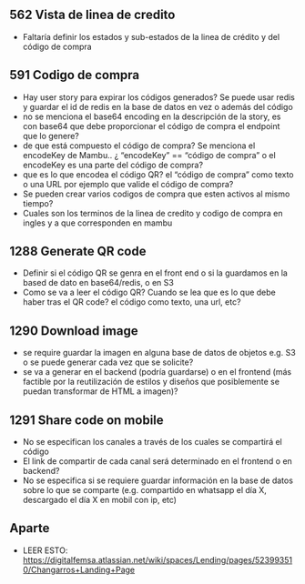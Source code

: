 562 Vista de linea de credito
---
- Faltaría definir los estados y sub-estados de la linea de crédito y del código de compra

591 Codigo de compra
---
- Hay user story para expirar los códigos generados? Se puede usar redis y guardar el id de redis en la base de datos en vez o además del código
- no se menciona el base64 encoding en la descripción de la story, es con base64 que debe proporcionar el código de compra el endpoint que lo genere?
- de que está compuesto el código de compra? Se menciona el encodeKey de Mambu.. ¿ “encodeKey” == “código de compra” o el encodeKey es una parte del código de compra?
- que es lo que encodea el código QR? el “código de compra” como texto o una URL por ejemplo que valide el código de compra?
- Se pueden crear varios codigos de compra que esten activos al mismo tiempo?
- Cuales son los terminos de la linea de credito y codigo de compra en ingles y a que corresponden en mambu

1288 Generate QR code
----
- Definir si el código QR se genra en el front end o si la guardamos en la based de dato en base64/redis, o en S3
- Como se va a leer el código QR? Cuando se lea que es lo que debe haber tras el QR code? el código como texto, una url, etc?

1290 Download image
---
- se require guardar la imagen en alguna base de datos de objetos e.g. S3 o se puede generar cada vez que se solicite?
- se va a generar en el backend (podría guardarse) o en el frontend (más factible por la reutilización de estilos y diseños que posiblemente se puedan transformar de HTML a imagen)? 

1291 Share code on mobile
---
- No se especifican los canales a través de los cuales se compartirá el código
- El link de compartir de cada canal será determinado en el frontend o en backend?
- No se especifica si se requiere guardar información en la base de datos sobre lo que se comparte (e.g. compartido en whatsapp el día X, descargado el día X en mobil con ip, etc)


Aparte
---
- LEER ESTO: https://digitalfemsa.atlassian.net/wiki/spaces/Lending/pages/523993510/Changarros+Landing+Page
